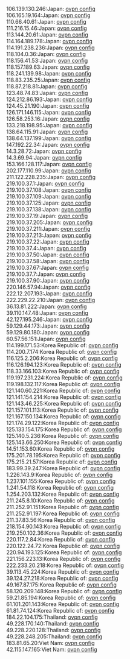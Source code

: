 106.139.130.246:Japan: [ovpn config](vpn/106_139_130_246.ovpn)  
106.165.19.164:Japan: [ovpn config](vpn/106_165_19_164.ovpn)  
110.66.40.61:Japan: [ovpn config](vpn/110_66_40_61.ovpn)  
111.216.15.46:Japan: [ovpn config](vpn/111_216_15_46.ovpn)  
113.144.20.61:Japan: [ovpn config](vpn/113_144_20_61.ovpn)  
114.164.189.178:Japan: [ovpn config](vpn/114_164_189_178.ovpn)  
114.191.238.236:Japan: [ovpn config](vpn/114_191_238_236.ovpn)  
118.104.0.36:Japan: [ovpn config](vpn/118_104_0_36.ovpn)  
118.156.41.53:Japan: [ovpn config](vpn/118_156_41_53.ovpn)  
118.157.189.63:Japan: [ovpn config](vpn/118_157_189_63.ovpn)  
118.241.139.98:Japan: [ovpn config](vpn/118_241_139_98.ovpn)  
118.83.235.25:Japan: [ovpn config](vpn/118_83_235_25.ovpn)  
118.87.218.81:Japan: [ovpn config](vpn/118_87_218_81.ovpn)  
123.48.74.83:Japan: [ovpn config](vpn/123_48_74_83.ovpn)  
124.212.86.193:Japan: [ovpn config](vpn/124_212_86_193.ovpn)  
124.45.21.190:Japan: [ovpn config](vpn/124_45_21_190.ovpn)  
126.171.146.115:Japan: [ovpn config](vpn/126_171_146_115.ovpn)  
126.58.253.16:Japan: [ovpn config](vpn/126_58_253_16.ovpn)  
133.218.198.95:Japan: [ovpn config](vpn/133_218_198_95.ovpn)  
138.64.115.91:Japan: [ovpn config](vpn/138_64_115_91.ovpn)  
138.64.137.199:Japan: [ovpn config](vpn/138_64_137_199.ovpn)  
147.192.22.34:Japan: [ovpn config](vpn/147_192_22_34.ovpn)  
14.3.28.72:Japan: [ovpn config](vpn/14_3_28_72.ovpn)  
14.3.69.94:Japan: [ovpn config](vpn/14_3_69_94.ovpn)  
153.166.128.117:Japan: [ovpn config](vpn/153_166_128_117.ovpn)  
202.177.110.99:Japan: [ovpn config](vpn/202_177_110_99.ovpn)  
211.122.228.235:Japan: [ovpn config](vpn/211_122_228_235.ovpn)  
219.100.37.1:Japan: [ovpn config](vpn/219_100_37_1.ovpn)  
219.100.37.108:Japan: [ovpn config](vpn/219_100_37_108.ovpn)  
219.100.37.109:Japan: [ovpn config](vpn/219_100_37_109.ovpn)  
219.100.37.125:Japan: [ovpn config](vpn/219_100_37_125.ovpn)  
219.100.37.138:Japan: [ovpn config](vpn/219_100_37_138.ovpn)  
219.100.37.19:Japan: [ovpn config](vpn/219_100_37_19.ovpn)  
219.100.37.205:Japan: [ovpn config](vpn/219_100_37_205.ovpn)  
219.100.37.211:Japan: [ovpn config](vpn/219_100_37_211.ovpn)  
219.100.37.213:Japan: [ovpn config](vpn/219_100_37_213.ovpn)  
219.100.37.22:Japan: [ovpn config](vpn/219_100_37_22.ovpn)  
219.100.37.4:Japan: [ovpn config](vpn/219_100_37_4.ovpn)  
219.100.37.50:Japan: [ovpn config](vpn/219_100_37_50.ovpn)  
219.100.37.58:Japan: [ovpn config](vpn/219_100_37_58.ovpn)  
219.100.37.67:Japan: [ovpn config](vpn/219_100_37_67.ovpn)  
219.100.37.7:Japan: [ovpn config](vpn/219_100_37_7.ovpn)  
219.100.37.90:Japan: [ovpn config](vpn/219_100_37_90.ovpn)  
220.146.57.94:Japan: [ovpn config](vpn/220_146_57_94.ovpn)  
222.12.207.193:Japan: [ovpn config](vpn/222_12_207_193.ovpn)  
222.229.22.210:Japan: [ovpn config](vpn/222_229_22_210.ovpn)  
36.13.81.222:Japan: [ovpn config](vpn/36_13_81_222.ovpn)  
39.110.147.48:Japan: [ovpn config](vpn/39_110_147_48.ovpn)  
42.127.195.246:Japan: [ovpn config](vpn/42_127_195_246.ovpn)  
59.129.44.173:Japan: [ovpn config](vpn/59_129_44_173.ovpn)  
59.129.80.180:Japan: [ovpn config](vpn/59_129_80_180.ovpn)  
60.57.56.151:Japan: [ovpn config](vpn/60_57_56_151.ovpn)  
114.199.171.53:Korea Republic of: [ovpn config](vpn/114_199_171_53.ovpn)  
114.200.7.174:Korea Republic of: [ovpn config](vpn/114_200_7_174.ovpn)  
116.125.2.206:Korea Republic of: [ovpn config](vpn/116_125_2_206.ovpn)  
116.126.194.123:Korea Republic of: [ovpn config](vpn/116_126_194_123.ovpn)  
118.33.166.103:Korea Republic of: [ovpn config](vpn/118_33_166_103.ovpn)  
119.197.231.224:Korea Republic of: [ovpn config](vpn/119_197_231_224.ovpn)  
119.198.132.117:Korea Republic of: [ovpn config](vpn/119_198_132_117.ovpn)  
121.140.60.221:Korea Republic of: [ovpn config](vpn/121_140_60_221.ovpn)  
121.141.154.214:Korea Republic of: [ovpn config](vpn/121_141_154_214.ovpn)  
121.143.46.225:Korea Republic of: [ovpn config](vpn/121_143_46_225.ovpn)  
121.157.101.113:Korea Republic of: [ovpn config](vpn/121_157_101_113.ovpn)  
121.167.150.134:Korea Republic of: [ovpn config](vpn/121_167_150_134.ovpn)  
121.174.29.122:Korea Republic of: [ovpn config](vpn/121_174_29_122.ovpn)  
125.133.154.175:Korea Republic of: [ovpn config](vpn/125_133_154_175.ovpn)  
125.140.5.236:Korea Republic of: [ovpn config](vpn/125_140_5_236.ovpn)  
125.143.66.250:Korea Republic of: [ovpn config](vpn/125_143_66_250.ovpn)  
14.51.153.60:Korea Republic of: [ovpn config](vpn/14_51_153_60.ovpn)  
175.201.78.195:Korea Republic of: [ovpn config](vpn/175_201_78_195.ovpn)  
175.215.21.57:Korea Republic of: [ovpn config](vpn/175_215_21_57.ovpn)  
183.99.39.247:Korea Republic of: [ovpn config](vpn/183_99_39_247.ovpn)  
1.226.143.9:Korea Republic of: [ovpn config](vpn/1_226_143_9.ovpn)  
1.237.101.155:Korea Republic of: [ovpn config](vpn/1_237_101_155.ovpn)  
1.241.54.118:Korea Republic of: [ovpn config](vpn/1_241_54_118.ovpn)  
1.254.203.132:Korea Republic of: [ovpn config](vpn/1_254_203_132.ovpn)  
211.245.8.10:Korea Republic of: [ovpn config](vpn/211_245_8_10.ovpn)  
211.252.91.151:Korea Republic of: [ovpn config](vpn/211_252_91_151.ovpn)  
211.252.91.197:Korea Republic of: [ovpn config](vpn/211_252_91_197.ovpn)  
211.37.83.56:Korea Republic of: [ovpn config](vpn/211_37_83_56.ovpn)  
218.154.90.143:Korea Republic of: [ovpn config](vpn/218_154_90_143.ovpn)  
219.250.102.36:Korea Republic of: [ovpn config](vpn/219_250_102_36.ovpn)  
220.117.2.84:Korea Republic of: [ovpn config](vpn/220_117_2_84.ovpn)  
220.122.24.72:Korea Republic of: [ovpn config](vpn/220_122_24_72.ovpn)  
220.94.193.125:Korea Republic of: [ovpn config](vpn/220_94_193_125.ovpn)  
221.156.223.13:Korea Republic of: [ovpn config](vpn/221_156_223_13.ovpn)  
222.233.20.218:Korea Republic of: [ovpn config](vpn/222_233_20_218.ovpn)  
39.113.45.224:Korea Republic of: [ovpn config](vpn/39_113_45_224.ovpn)  
39.124.27.218:Korea Republic of: [ovpn config](vpn/39_124_27_218.ovpn)  
49.167.87.175:Korea Republic of: [ovpn config](vpn/49_167_87_175.ovpn)  
58.120.209.148:Korea Republic of: [ovpn config](vpn/58_120_209_148.ovpn)  
59.21.85.194:Korea Republic of: [ovpn config](vpn/59_21_85_194.ovpn)  
61.101.201.143:Korea Republic of: [ovpn config](vpn/61_101_201_143.ovpn)  
61.81.74.124:Korea Republic of: [ovpn config](vpn/61_81_74_124.ovpn)  
184.22.104.175:Thailand: [ovpn config](vpn/184_22_104_175.ovpn)  
49.228.170.140:Thailand: [ovpn config](vpn/49_228_170_140.ovpn)  
49.228.220.128:Thailand: [ovpn config](vpn/49_228_220_128.ovpn)  
49.228.248.205:Thailand: [ovpn config](vpn/49_228_248_205.ovpn)  
183.81.65.20:Viet Nam: [ovpn config](vpn/183_81_65_20.ovpn)  
42.115.147.165:Viet Nam: [ovpn config](vpn/42_115_147_165.ovpn)  
